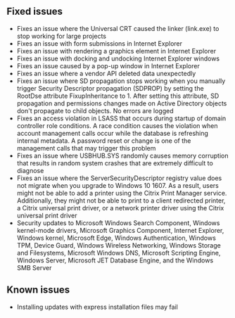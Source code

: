 ## Fixed issues
- Fixes an issue where the Universal CRT caused the linker (link.exe) to stop working for large projects
- Fixes an issue with form submissions in Internet Explorer
- Fixes an issue with rendering a graphics element in Internet Explorer
- Fixes an issue with docking and undocking Internet Explorer windows
- Fixes an issue caused by a pop-up window in Internet Explorer
- Fixes an issue where a vendor API deleted data unexpectedly
- Fixes an issue where SD propagation stops working when you manually trigger Security Descriptor propagation (SDPROP) by setting the RootDse attribute FixupInheritance to 1. After setting this attribute, SD propagation and permissions changes made on Active Directory objects don't propagate to child objects. No errors are logged
- Fixes an access violation in LSASS that occurs during startup of domain controller role conditions. A race condition causes the violation when account management calls occur while the database is refreshing internal metadata. A password reset or change is one of the management calls that may trigger this problem
- Fixes an issue where USBHUB.SYS randomly causes memory corruption that results in random system crashes that are extremely difficult to diagnose
- Fixes an issue where the ServerSecurityDescriptor registry value does not migrate when you upgrade to Windows 10 1607. As a result, users might not be able to add a printer using the Citrix Print Manager service. Additionally, they might not be able to print to a client redirected printer, a Citrix universal print driver, or a network printer driver using the Citrix universal print driver
- Security updates to Microsoft Windows Search Component, Windows kernel-mode drivers, Microsoft Graphics Component, Internet Explorer, Windows kernel, Microsoft Edge, Windows Authentication, Windows TPM, Device Guard, Windows Wireless Networking, Windows Storage and Filesystems, Microsoft Windows DNS, Microsoft Scripting Engine, Windows Server, Microsoft JET Database Engine, and the Windows SMB Server

## Known issues
- Installing updates with express installation files may fail
